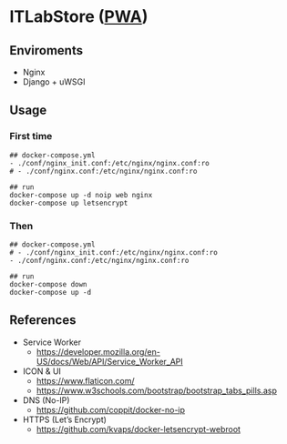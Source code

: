 # ITLabStore ([PWA](https://developers.google.com/web/progressive-web-apps/))

## Enviroments
* Nginx
* Django + uWSGI

## Usage
### First time
```
## docker-compose.yml
- ./conf/nginx_init.conf:/etc/nginx/nginx.conf:ro
# - ./conf/nginx.conf:/etc/nginx/nginx.conf:ro

## run
docker-compose up -d noip web nginx
docker-compose up letsencrypt
```
### Then
```
## docker-compose.yml
# - ./conf/nginx_init.conf:/etc/nginx/nginx.conf:ro
- ./conf/nginx.conf:/etc/nginx/nginx.conf:ro

## run
docker-compose down
docker-compose up -d
```

## References
* Service Worker
    * https://developer.mozilla.org/en-US/docs/Web/API/Service_Worker_API
* ICON & UI
    * https://www.flaticon.com/
    * https://www.w3schools.com/bootstrap/bootstrap_tabs_pills.asp
* DNS (No-IP)
    * https://github.com/coppit/docker-no-ip
* HTTPS (Let’s Encrypt)
    * https://github.com/kvaps/docker-letsencrypt-webroot
